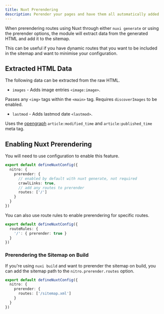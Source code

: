 ```yaml
---
title: Nuxt Prerendering
description: Perender your pages and have them all automatically added to your sitemap.
---
```


When prerendering routes using Nuxt through either `nuxi generate` or using the prerender options, the module
will extract data from the generated HTML and add it to the sitemap.

This can be useful if you have dynamic routes that you want to be included in the sitemap and want to minimise
your configuration.


## Extracted HTML Data

The following data can be extracted from the raw HTML.

- `images` - Adds image entries `<image:image>`.

Passes any `<img>` tags within the `<main>` tag. Requires `discoverImages` to be enabled.

- `lastmod` - Adds lastmod date `<lastmod>`.

Uses the [opengraph](https://ogp.me) `article:modified_time` and `article:published_time` meta tag.


## Enabling Nuxt Prerendering

You will need to use configuration to enable this feature.

```ts
export default defineNuxtConfig({
  nitro: {
    prerender: {
      // enabled by default with nuxt generate, not required
      crawlLinks: true,
      // add any routes to prerender
      routes: ['/']
    }
  }
})
```

You can also use route rules to enable prerendering for specific routes.

```ts
export default defineNuxtConfig({
  routeRules: {
    '/': { prerender: true }
  }
})
```

### Prerendering the Sitemap on Build

If you're using `nuxi build` and want to prerender the sitemap on build, you can add the sitemap path to the `nitro.prerender.routes` option.

```ts
export default defineNuxtConfig({
  nitro: {
    prerender: {
      routes: ['/sitemap.xml']
    }
  }
})
```
